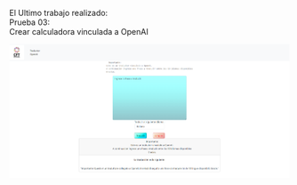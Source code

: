 El Ultimo trabajo realizado: <br>
Prueba 03: <br>
Crear calculadora vinculada a OpenAI

![Traductor Open AI](https://github.com/Suarwill/TNS_Ciberseguridad/blob/e7dfa757653a8c070d9b8b0117f9540a4ae33d3f/ya%20realizados/Traductor%20openai.png)
